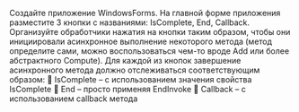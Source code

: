 Создайте приложение WindowsForms. На главной форме приложения разместите 3 кнопки с названиями: IsComplete, End, Callback. Организуйте обработчики нажатия на кнопки таким образом, чтобы они инициировали асинхронное выполнение некоторого метода (метод определите сами, можно воспользоваться чем-то вроде Add или более абстрактного Compute). Для каждой из кнопок завершение асинхронного метода должно отслеживаться соответствующим образом:  IsComplete – с использованием значения свойства IsComplete  End – просто применяя EndInvoke  Callback – с использованием callback метода  
